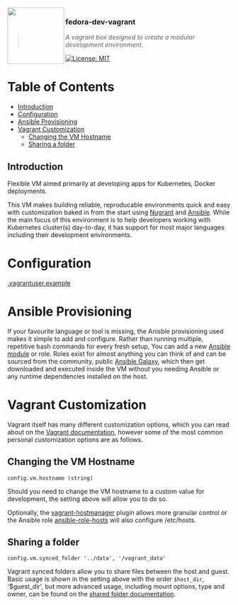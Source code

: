 <img src="http://i.imgur.com/Nvycw2C.png" align="left" width="128px" height="128px"/>

### **fedora-dev-vagrant**
> *A vagrant box designed to create a modular development environment.*

[![License: MIT](https://img.shields.io/badge/License-MIT-yellow.svg)](https://opensource.org/licenses/MIT)


# Table of Contents

* [Introduction](#introduction)
* [Configuration](#Configuration)
* [Ansible Provisioning](#ansible-provisioning)
* [Vagrant Customization](#vagrant-customization)
  * [Changing the VM Hostname](#changing-the-vm-hostname)
  * [Sharing a folder](#sharing-a-folder)


## Introduction
Flexible VM aimed primarily at developing apps for Kubernetes, Docker deployments.

This VM makes building reliable, reproducable environments quick and easy with
customization baked in from the start using [Nugrant] and [Ansible].
While the main focus of this environment is to help developers working with Kubernetes cluster(s) day-to-day, it has
support for most major languages including their development environments.

# Configuration
[.vagrantuser.example](./.vagrantuser.example)

# Ansible Provisioning
If your favourite language or tool is missing, the Anisble provisioning used
makes it simple to add and configure. Rather than running multiple, repetitive
bash commands for every fresh setup, You can add a new [Ansible module] or role.
Roles exist for almost anything you can think of and can be sourced from the
community, public [Ansible Galaxy], which then get downloaded and executed
inside the VM without you needing Ansible or any runtime dependencies
installed on the host.

# Vagrant Customization
Vagrant itself has many different customization options, which you can read
about on the [Vagrant documentation], however some of the most common personal
customization options are as follows.

## Changing the VM Hostname
`config.vm.hostname (string)`

Should you need to change the VM hostname to a custom value for development,
the setting above will allow you to do so.

Optionally, the [vagrant-hostmanager] plugin allows more granular control or
the Ansible role [ansible-role-hosts] will also configure /etc/hosts.

## Sharing a folder
`config.vm.synced_folder '../data', '/vagrant_data'`

Vagrant synced folders allow you to share files between the host and guest.
Basic usage is shown in the setting above with the order `$host_dir`,
'$guest_dir', but more advanced usage, including mount options, type and owner,
can be found on the [shared folder documentation].

[Nugrant]: https://github.com/maoueh/nugrant
[Ansible]: https://github.com/ansible/ansible
[Ansible module]: https://docs.ansible.com/ansible/latest/modules/list_of_all_modules.html
[Ansible Galaxy]: https://galaxy.ansible.com/
[Vagrant documentation]: https://www.vagrantup.com/docs/vagrantfile/
[vagrant-hostmanager]: https://github.com/devopsgroup-io/vagrant-hostmanager/
[ansible-role-hosts]: https://github.com/bertvv/ansible-role-hosts
[shared folder documentation]: https://www.vagrantup.com/docs/synced-folders/basic_usage.html
